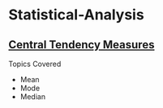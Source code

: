 # Statistical-Analysis

## [Central Tendency Measures](https://github.com/AzeemAzamTarar/Statistical-Analysis/blob/main/life-expetancy-central-tendency-measures.ipynb)

Topics Covered
- Mean
- Mode
- Median
